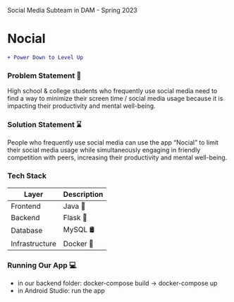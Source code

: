 Social Media Subteam in DAM - Spring 2023

# Nocial
```diff
+ Power Down to Level Up 
```

### Problem Statement 📱

High school & college students who frequently use social media need to find a way to minimize their screen time / social media usage because it is impacting their productivity and mental well-being.

### Solution Statement ⌛

People who frequently use social media can use the app “Nocial” to limit their social media usage while simultaneously engaging in friendly competition with peers, increasing their productivity and mental well-being.

### Tech Stack

| Layer  | Description |
| ------------- | ------------- |
| Frontend  | Java 🍵  |
| Backend  | Flask 🐍  |
| Database  | MySQL 🛢️ |
| Infrastructure  | Docker 🐋  |

### Running Our App 💻

* in our backend folder: docker-compose build -> docker-compose up
* in Android Studio: run the app